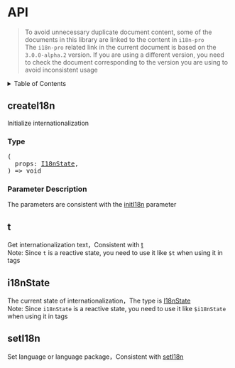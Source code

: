 
# API

> To avoid unnecessary duplicate document content, some of the documents in this library are linked to the content in  `i18n-pro` <br/>
> The  `i18n-pro`  related link in the current document is based on the  `3.0.0-alpha.2`  version. If you are using a different version, you need to check the document corresponding to the version you are using to avoid inconsistent usage<br/>
<details >
  <summary>Table of Contents</summary>

  &emsp;&emsp;[createI18n](#createi18n)<br/>
  &emsp;&emsp;&emsp;&emsp;[Type](#createi18n-type)<br/>
  &emsp;&emsp;&emsp;&emsp;[Parameter Description](#createi18n-parameter-description)<br/>
  &emsp;&emsp;[t](#t)<br/>
  &emsp;&emsp;[i18nState](#i18nstate)<br/>
  &emsp;&emsp;[setI18n](#seti18n)<br/>

</details>

## createI18n
Initialize internationalization
<h3 id="createi18n-type">Type</h3>
<pre>
(
  props: <a href="https://github.com/i18n-pro/core/blob/v3.0.0-alpha.2/docs/dist/API.md#i18nstate">I18nState</a>,
) => void
</pre>

<h3 id="createi18n-parameter-description">Parameter Description</h3>
The parameters are consistent with the  <a href="https://github.com/i18n-pro/core/blob/v3.0.0-alpha.2/docs/dist/API.md#initi18n">initI18n</a>  parameter

## t
Get internationalization text，Consistent with  <a href="https://github.com/i18n-pro/core/blob/v3.0.0-alpha.2/docs/dist/API.md#t">t</a> <br />Note: Since  `t`  is a reactive state, you need to use it like  `$t`  when using it in tags


## i18nState
The current state of internationalization，The type is  <a href="https://github.com/i18n-pro/core/blob/v3.0.0-alpha.2/docs/dist/API.md#i18nstate">I18nState</a> <br />Note: Since  `i18nState`  is a reactive state, you need to use it like  `$i18nState`  when using it in tags


## setI18n
Set language or language package，Consistent with  <a href="https://github.com/i18n-pro/core/blob/v3.0.0-alpha.2/docs/dist/API.md#seti18n">setI18n</a> 

